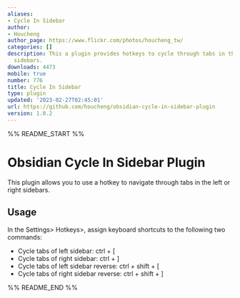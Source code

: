 ```yaml
---
aliases:
- Cycle In Sidebar
author:
- Houcheng
author_page: https://www.flickr.com/photos/houcheng_tw/
categories: []
description: This a plugin provides hotkeys to cycle through tabs in the left or right
  sidebars.
downloads: 4473
mobile: true
number: 776
title: Cycle In Sidebar
type: plugin
updated: '2023-02-27T02:45:01'
url: https://github.com/houcheng/obsidian-cycle-in-sidebar-plugin
version: 1.0.2
---
```


%% README_START %%

# Obsidian Cycle In Sidebar Plugin

This plugin allows you to use a hotkey to navigate through tabs in the left or right sidebars.

## Usage

In the Settings> Hotkeys>, assign keyboard shortcuts to the following two commands:

- Cycle tabs of left sidebar: ctrl + [
- Cycle tabs of right sidebar: ctrl + ]
- Cycle tabs of left sidebar reverse: ctrl + shift + [
- Cycle tabs of right sidebar reverse: ctrl + shift + ]







%% README_END %%